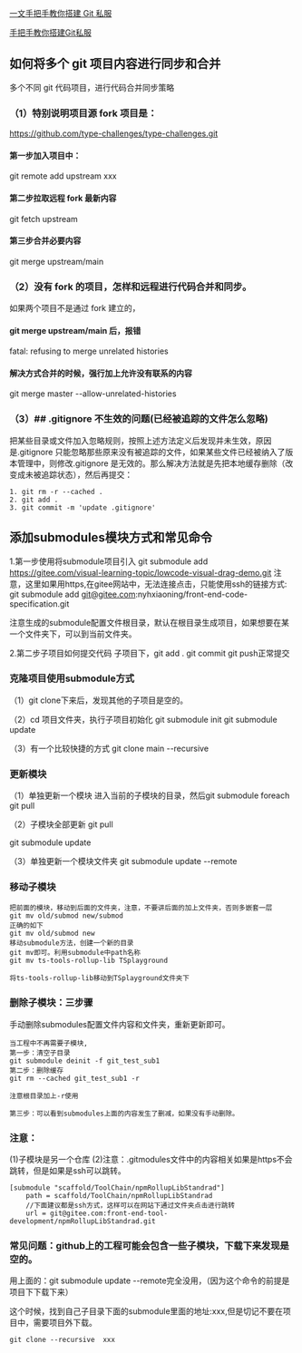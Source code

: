 [一文手把手教你搭建 Git 私服](https://programmercarl.com/qita/gitserver.html)

[手把手教你搭建Git私服](./../16%E5%89%8D%E7%AB%AF%E6%8B%93%E5%B1%95%E7%9F%A5%E8%AF%86%E5%AD%A6%E4%B9%A0/000%E5%A6%82%E4%BD%95%E6%90%AD%E5%BB%BAGit%E7%A7%81%E6%9C%8D.md)
## 如何将多个 git 项目内容进行同步和合并

多个不同 git 代码项目，进行代码合并同步策略

### （1）特别说明项目源 fork 项目是：

https://github.com/type-challenges/type-challenges.git

#### 第一步加入项目中：

git remote add upstream xxx

#### 第二步拉取远程 fork 最新内容

git fetch upstream

#### 第三步合并必要内容

git merge upstream/main

### （2）没有 fork 的项目，怎样和远程进行代码合并和同步。

如果两个项目不是通过 fork 建立的，

#### git merge upstream/main 后，报错

fatal: refusing to merge unrelated histories

#### 解决方式合并的时候，强行加上允许没有联系的内容

git merge master --allow-unrelated-histories

### （3）## .gitignore 不生效的问题(已经被追踪的文件怎么忽略)

把某些目录或文件加入忽略规则，按照上述方法定义后发现并未生效，原因是.gitignore 只能忽略那些原来没有被追踪的文件，如果某些文件已经被纳入了版本管理中，则修改.gitignore 是无效的。那么解决方法就是先把本地缓存删除（改变成未被追踪状态），然后再提交：

```
1. git rm -r --cached .
2. git add .
3. git commit -m 'update .gitignore'

```



## 添加submodules模块方式和常见命令
1.第一步使用将submodule项目引入
git submodule add https://gitee.com/visual-learning-topic/lowcode-visual-drag-demo.git
注意，这里如果用https,在gitee网站中，无法连接点击，只能使用ssh的链接方式:
git submodule add git@gitee.com:nyhxiaoning/front-end-code-specification.git

注意生成的submodule配置文件根目录，默认在根目录生成项目，如果想要在某一个文件夹下，可以到当前文件夹。

2.第二步子项目如何提交代码
子项目下，git add .  git commit  git push正常提交



### 克隆项目使用submodule方式
（1）git clone下来后，发现其他的子项目是空的。

（2）cd 项目文件夹，执行子项目初始化
git submodule init
git submodule update

（3）有一个比较快捷的方式
git clone main --recursive


### 更新模块
（1）单独更新一个模块
进入当前的子模块的目录，然后git submodule foreach git pull

（2）子模块全部更新
git pull

git submodule update

（3）单独更新一个模块文件夹
git submodule update --remote


### 移动子模块
~~~
把前面的模块，移动到后面的文件夹，注意，不要讲后面的加上文件夹，否则多嵌套一层
git mv old/submod new/submod
正确的如下
git mv old/submod new
移动submodule方法，创建一个新的目录
git mv即可。利用submodule中path名称
git mv ts-tools-rollup-lib TSplayground

将ts-tools-rollup-lib移动到TSplayground文件夹下
~~~

### 删除子模块：三步骤
手动删除submodules配置文件内容和文件夹，重新更新即可。
~~~
当工程中不再需要子模块,
第一步：清空子目录
git submodule deinit -f git_test_sub1
第二步：删除缓存
git rm --cached git_test_sub1 -r

注意根目录加上-r使用

第三步：可以看到submodules上面的内容发生了删减，如果没有手动删除。

~~~

### 注意：
(1)子模块是另一个仓库
(2)注意：.gitmodules文件中的内容相关如果是https不会跳转，但是如果是ssh可以跳转。
~~~
[submodule "scaffold/ToolChain/npmRollupLibStandrad"]
	path = scaffold/ToolChain/npmRollupLibStandrad
    //下面建议都是ssh方式，这样可以在网站下通过文件夹点击进行跳转
	url = git@gitee.com:front-end-tool-development/npmRollupLibStandrad.git

~~~


### 常见问题：github上的工程可能会包含一些子模块，下载下来发现是空的。
用上面的：git submodule update --remote完全没用，（因为这个命令的前提是项目下下载下来）

这个时候，找到自己子目录下面的submodule里面的地址:xxx,但是切记不要在项目中，需要项目外下载。
~~~ 
git clone --recursive  xxx

~~~